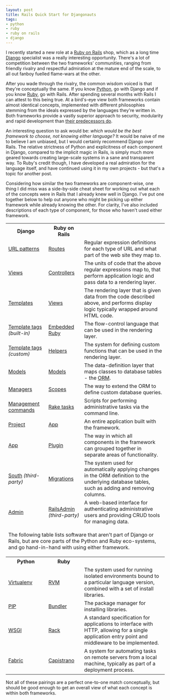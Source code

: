 ```yaml
---
layout: post
title: Rails Quick Start for Djangonauts
tags:
- python
- ruby
- ruby on rails
- django
---
```


I recently started a new role at a <a href="http://rubyonrails.org/">Ruby on Rails</a> shop, which as a long time <a href="https://www.djangoproject.com/">Django</a> specialist was a really interesting opportunity. There's a lot of competition between the two frameworks' communities, ranging from friendly rivalry and respectful admiration at the mature end of the scale, to all out fanboy fuelled flame-wars at the other.

After you wade through the rivalry, the common wisdom voiced is that they're conceptually the same. If you know <a href="http://python.org/">Python</a>, go with Django and if you know <a href="http://www.ruby-lang.org/">Ruby</a>, go with Rails. After spending several months with Rails I can attest to this being true. At a bird's-eye view both frameworks contain almost identical concepts, implemented with different philosophies stemming from the ideals expressed by the languages they're written in. Both frameworks provide a vastly superior approach to security, modularity and rapid development than <a href="/2010/09/28/on-modern-web-development/">their predecessors do</a>.

An interesting question to ask would be: *which would be the best framework to choose, not knowing either language?* It would be naive of me to believe I am unbiased, but I would certainly recommend Django over Rails. The relative strictness of Python and explicitness of each component in Django, compared to the implicit magic in Rails, is simply much more geared towards creating large-scale systems in a sane and transparent way. To Ruby's credit though, I have developed a real admiration for the language itself, and have continued using it in my own projects - but that's a topic for another post.

Considering how similar the two frameworks are component-wise, one thing I did miss was a side-by-side cheat sheet for working out what each of the concepts were in Rails that I already knew well in Django. I've put one together below to help out anyone who might be picking up either framework while already knowing the other. For clarity, I've also included descriptions of each type of component, for those who haven't used either framework.

<table class="zebra-striped">
<tr>
    <th>Django</th>
    <th>Ruby on Rails</th>
    <th>&nbsp;</th>
</tr>
<tr>
    <td><a href="https://docs.djangoproject.com/en/dev/topics/http/urls/">URL patterns</a></td>
    <td><a href="http://guides.rubyonrails.org/routing.html">Routes</a></td>
    <td>Regular expression definitions for each type of URL and what part of the web site they map to.</td>
</tr>
<tr>
    <td><a href="https://docs.djangoproject.com/en/dev/topics/http/views/">Views</a></td>
    <td><a href="http://guides.rubyonrails.org/action_controller_overview.html">Controllers</a></td>
    <td>The units of code that the above regular expressions map to, that perform application logic and pass data to a rendering layer.</td>
</tr>
<tr>
    <td><a href="https://docs.djangoproject.com/en/dev/topics/templates/">Templates</a></td>
    <td><a href="http://guides.rubyonrails.org/layouts_and_rendering.html">Views</a></td>
    <td>The rendering layer that is given data from the code described above, and performs display logic typically wrapped around HTML code.</td>
</tr>
<tr>
    <td><a href="https://docs.djangoproject.com/en/dev/ref/templates/builtins/">Template tags</a> <em>(built-in)</em></td>
    <td><a href="http://www.ruby-doc.org/stdlib-1.9.3/libdoc/erb/rdoc/ERB.html">Embedded Ruby</a></td>
    <td>The flow-control language that can be used in the rendering layer.</td>
</tr>
<tr>
    <td><a href="https://docs.djangoproject.com/en/dev/howto/custom-template-tags/">Template tags</a> <em>(custom)</em></td>
    <td><a href="http://guides.rubyonrails.org/getting_started.html#view-helpers">Helpers</a></td>
    <td>The system for defining custom functions that can be used in the rendering layer.</td>
</tr>
<tr>
    <td><a href="https://docs.djangoproject.com/en/dev/topics/db/models/">Models</a></td>
    <td><a href="http://guides.rubyonrails.org/getting_started.html#getting-up-and-running-quickly-with-scaffolding">Models</a></td>
    <td>The data-definition layer that maps classes to database tables - the <a href="http://en.wikipedia.org/wiki/Object-relational_mapping">ORM</a>.</td>
</tr>
<tr>
    <td><a href="https://docs.djangoproject.com/en/dev/topics/db/managers/">Managers</a></td>
    <td><a href="http://guides.rubyonrails.org/active_record_querying.html#scopes">Scopes</a></td>
    <td>The way to extend the ORM to define custom database queries.</td>
</tr>
<tr>
    <td><a href="https://docs.djangoproject.com/en/dev/howto/custom-management-commands/">Management commands</a></td>
    <td><a href="http://guides.rubyonrails.org/command_line.html">Rake tasks</a></td>
    <td>Scripts for performing administrative tasks via the command line.</td>
</tr>
<tr>
    <td><a href="https://docs.djangoproject.com/en/dev/glossary/#term-project">Project</a></td>
    <td><a href="http://guides.rubyonrails.org/getting_started.html#creating-the-blog-application">App</a></td>
    <td>An entire application built with the framework.</td>
</tr>
<tr>
    <td><a href="https://docs.djangoproject.com/en/dev/intro/tutorial01/#creating-models">App</a></td>
    <td><a href="http://guides.rubyonrails.org/plugins.html">Plugin</a></td>
    <td>The way in which all components in the framework can grouped together in separate areas of functionality.</td>
</tr>
<tr>
    <td><a href="http://south.aeracode.org/">South</a> <em>(third-party)</em></td>
    <td><a href="http://guides.rubyonrails.org/migrations.html">Migrations</a></td>
    <td>The system used for automatically applying changes in the ORM definition to the underlying database tables, such as adding and removing columns.</td>
</tr>
<tr>
    <td><a href="https://docs.djangoproject.com/en/dev/ref/contrib/admin/">Admin</a></td>
    <td><a href="https://github.com/sferik/rails_admin">RailsAdmin</a> <em>(third-party)</em></td>
    <td>A web-based interface for authenticating administrative users and providing CRUD tools for managing data.</td>
</tr>
<tr>
    <td colspan="3">
    <p>The following table lists software that aren't part of Django or Rails, but are core parts of the Python and Ruby eco-systems, and go hand-in-hand with using either framework.</p>
    </td>
</tr>
<tr>
    <th>Python</th>
    <th>Ruby</th>
    <th>&nbsp;</th>
</tr>
<tr>
    <td><a href="http://www.virtualenv.org/">Virtualenv</a></td>
    <td><a href="http://beginrescueend.com/">RVM</a></td>
    <td>The system used for running isolated environments bound to a particular language version, combined with a set of install libraries.</td>
</tr>
<tr>
    <td><a href="http://www.pip-installer.org/">PIP</a></td>
    <td><a href="http://gembundler.com/">Bundler</a></td>
    <td>The package manager for installing libraries.</td>
</tr>
<tr>
    <td><a href="http://www.wsgi.org/">WSGI</a></td>
    <td><a href="http://en.wikipedia.org/wiki/Rack_(web_server_interface)">Rack</a></td>
    <td>A standard specification for applications to interface with HTTP, allowing for a single application entry point and middleware to be implemented.</td>
</tr>
<tr>
    <td><a href="http://fabfile.org/">Fabric</a></td>
    <td><a href="http://en.wikipedia.org/wiki/Capistrano">Capistrano</a></td>
    <td>A system for automating tasks on remote servers from a local machine, typically as part of a deployment process.</td>
</tr>
</table>

Not all of these pairings are a perfect one-to-one match conceptually, but should be good enough to get an overall view of what each concept is within both frameworks.

